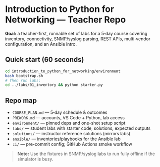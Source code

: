 # Introduction to Python for Networking — Teacher Repo

**Goal:** a teacher-first, runnable set of labs for a 5‑day course covering inventory, connectivity, SNMP/syslog parsing, REST APIs, multi‑vendor configuration, and an Ansible intro.

## Quick start (60 seconds)

```bash
cd introduction_to_python_for_networking/environment
bash bootstrap.sh
# Then run labs:
cd ../labs/01_inventory && python starter.py
```

## Repo map

- `COURSE_PLAN.md` — 5‑day schedule & outcomes
- `PREWORK.md` — accounts, VS Code + Python, lab access
- `environment/` — pinned deps and one-shot setup script
- `labs/` — student labs with starter code, solutions, expected outputs
- `solutions/` — instructor reference solutions (mirrors labs)
- `ansible/` — inventories/playbooks for the Ansible lab
- `ci/` — pre-commit config; GitHub Actions smoke workflow

> **Note:** Use the fixtures in SNMP/syslog labs to run fully offline if the simulator is busy.
